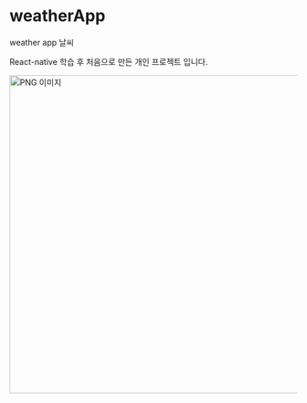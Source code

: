 # weatherApp
weather app 날씨 

React-native 학습 후 처음으로 만든 개인 프로젝트 입니다.

<img width="557" alt="PNG 이미지" src="https://user-images.githubusercontent.com/79138338/173491736-4faea09c-f932-491c-a3e2-1510668f8cb2.png">

